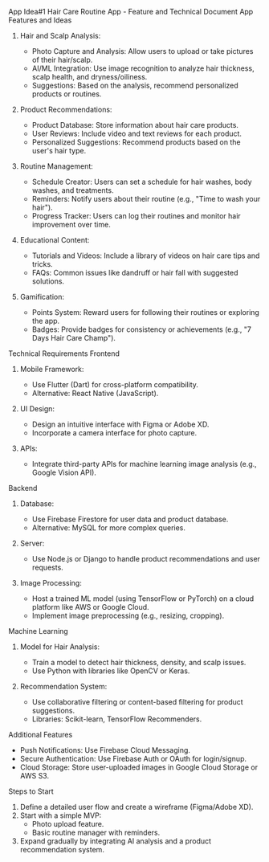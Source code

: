 App Idea#1 Hair Care Routine App - Feature and Technical Document
App Features and Ideas

1. Hair and Scalp Analysis:
   - Photo Capture and Analysis: Allow users to upload or take pictures of their hair/scalp.
   - AI/ML Integration: Use image recognition to analyze hair thickness, scalp health, and dryness/oiliness.
   - Suggestions: Based on the analysis, recommend personalized products or routines.

2. Product Recommendations:
   - Product Database: Store information about hair care products.
   - User Reviews: Include video and text reviews for each product.
   - Personalized Suggestions: Recommend products based on the user's hair type.

3. Routine Management:
   - Schedule Creator: Users can set a schedule for hair washes, body washes, and treatments.
   - Reminders: Notify users about their routine (e.g., "Time to wash your hair").
   - Progress Tracker: Users can log their routines and monitor hair improvement over time.

4. Educational Content:
   - Tutorials and Videos: Include a library of videos on hair care tips and tricks.
   - FAQs: Common issues like dandruff or hair fall with suggested solutions.

5. Gamification:
   - Points System: Reward users for following their routines or exploring the app.
   - Badges: Provide badges for consistency or achievements (e.g., "7 Days Hair Care Champ").

Technical Requirements
Frontend

1. Mobile Framework:
   - Use Flutter (Dart) for cross-platform compatibility.
   - Alternative: React Native (JavaScript).

2. UI Design:
   - Design an intuitive interface with Figma or Adobe XD.
   - Incorporate a camera interface for photo capture.

3. APIs:
   - Integrate third-party APIs for machine learning image analysis (e.g., Google Vision API).

Backend

1. Database:
   - Use Firebase Firestore for user data and product database.
   - Alternative: MySQL for more complex queries.

2. Server:
   - Use Node.js or Django to handle product recommendations and user requests.

3. Image Processing:
   - Host a trained ML model (using TensorFlow or PyTorch) on a cloud platform like AWS or Google Cloud.
   - Implement image preprocessing (e.g., resizing, cropping).

Machine Learning

1. Model for Hair Analysis:
   - Train a model to detect hair thickness, density, and scalp issues.
   - Use Python with libraries like OpenCV or Keras.

2. Recommendation System:
   - Use collaborative filtering or content-based filtering for product suggestions.
   - Libraries: Scikit-learn, TensorFlow Recommenders.

Additional Features

- Push Notifications: Use Firebase Cloud Messaging.
- Secure Authentication: Use Firebase Auth or OAuth for login/signup.
- Cloud Storage: Store user-uploaded images in Google Cloud Storage or AWS S3.

Steps to Start

1. Define a detailed user flow and create a wireframe (Figma/Adobe XD).
2. Start with a simple MVP:
   - Photo upload feature.
   - Basic routine manager with reminders.
3. Expand gradually by integrating AI analysis and a product recommendation system.
